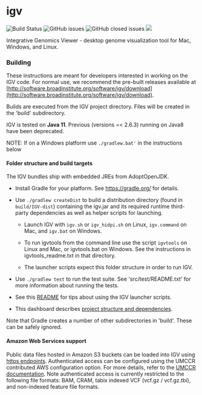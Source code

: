 # igv
![Build Status](https://github.com/igvteam/igv/actions/workflows/gradle_test.yml/badge.svg)
![GitHub issues](https://img.shields.io/github/issues/igvteam/igv)
![GitHub closed issues](https://img.shields.io/github/issues-closed/igvteam/igv)
![](https://img.shields.io/npm/l/igv.svg)

Integrative Genomics Viewer - desktop genome visualization tool for Mac, Windows, and Linux.

### Building

These instructions are meant for developers interested in working on the IGV code.  For normal use,
we recommend the pre-built releases available at [http://software.broadinstitute.org/software/igv/download](http://software.broadinstitute.org/software/igv/download).

Builds are executed from the IGV project directory.  Files will be created in the 'build' subdirectory.

IGV is tested on **Java 11**. Previous (versions =< 2.6.3) running on Java8 have been deprecated.

NOTE: If on a Windows platform use ```./gradlew.bat'``` in the instructions below

#### Folder structure and build targets

The IGV bundles ship with embedded JREs from AdoptOpenJDK.

* Install Gradle for your platform.  See https://gradle.org/ for details.

* Use ```./gradlew createDist``` to build a distribution directory (found in ```build/IGV-dist```) containing 
  the igv.jar and its required runtime third-party dependencies as well as helper scripts for launching.

    * Launch IGV with `igv.sh` or `igv_hidpi.sh` on Linux, `igv.command` on Mac, and `igv.bat` on Windows.

    * To run igvtools from the command line use the script `igvtools` on Linux and Mac, or igvtools.bat
      on Windows.  See the instructions in igvtools_readme.txt in that directory.

    * The launcher scripts expect this folder structure in order to run IGV.
  
* Use ```./gradlew test``` to run the test suite.  See 'src/test/README.txt' for more information about running
  the tests.
  
* See this [README](https://raw.githubusercontent.com/igvteam/igv/master/scripts/readme.txt) for tips about using the IGV launcher scripts.

* This dashboard describes [project structure and dependencies](https://sourcespy.com/github/igvteamigv/). 


Note that Gradle creates a number of other subdirectories in 'build'.  These can be safely ignored.

#### Amazon Web Services support

Public data files hosted in Amazon S3 buckets can be loaded into IGV using [https endpoints](https://docs.aws.amazon.com/AmazonS3/latest/dev/UsingBucket.html).  Authenticated access can be configured using the UMCCR contributed AWS configuration option.  For more details, refer to the [UMCCR documentation](https://umccr.org/blog/igv-amazon-backend-setup/).   Note authenticated access is currently restricted to the following file formats:  BAM, CRAM, tabix indexed VCF (vcf.gz / vcf.gz.tbi), and non-indexed feature file formats.
